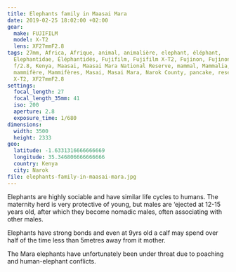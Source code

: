 ```yaml
---
title: Elephants family in Maasai Mara
date: 2019-02-25 18:02:00 +02:00
gear:
  make: FUJIFILM
  model: X-T2
  lens: XF27mmF2.8
tags: 27mm, Africa, Afrique, animal, animalière, elephant, éléphant,
  Elephantidae, Éléphantidés, Fujifilm, Fujifilm X-T2, Fujinon, Fujinon XF 27 mm
  f/2.8, Kenya, Maasai, Maasai Mara National Reserve, mammal, Mammalia, mammals,
  mammifère, Mammifères, Masai, Masai Mara, Narok County, pancake, reserve,
  X-T2, XF27mmF2.8
settings:
  focal_length: 27
  focal_length_35mm: 41
  iso: 200
  aperture: 2.8
  exposure_time: 1/680
dimensions:
  width: 3500
  height: 2333
geo:
  latitude: -1.6331316666666669
  longitude: 35.346806666666666
  country: Kenya
  city: Narok
file: elephants-family-in-maasai-mara.jpg
---
```


Elephants are highly sociable and have similar life cycles to humans. The maternity herd is very protective of young, but males are ‘ejected at 12-15 years old, after which they become nomadic males, often associating with other males.

Elephants have strong bonds and even at 9yrs old a calf may spend over half of the time less than 5metres away from it mother.

The Mara elephants have unfortunately been under threat due to poaching and human-elephant conflicts.
